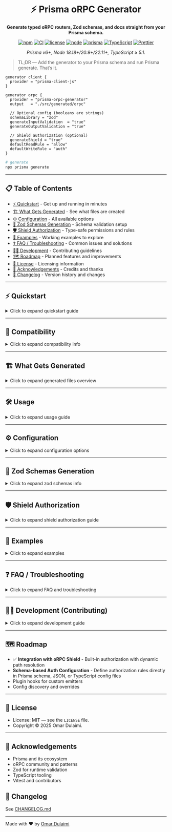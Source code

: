 <div align="center">

<h1>⚡ Prisma oRPC Generator</h1>
<p><strong>Generate typed oRPC routers, Zod schemas, and docs straight from your Prisma schema.</strong></p>

<p>
  <a href="https://www.npmjs.com/package/prisma-orpc-generator"><img alt="npm" src="https://img.shields.io/npm/v/prisma-orpc-generator?style=flat&label=npm"></a>
  <a href="https://github.com/omar-dulaimi/prisma-orpc-generator/actions"><img alt="CI" src="https://img.shields.io/github/actions/workflow/status/omar-dulaimi/prisma-orpc-generator/release.yml?branch=master&label=CI&style=flat"></a>
  <a href="LICENSE"><img alt="license" src="https://img.shields.io/badge/license-MIT-blue.svg?style=flat"></a>
  <a href="#quickstart"><img alt="node" src="https://img.shields.io/badge/node-18.18%2B%20%7C%2020.9%2B%20%7C%2022.11%2B-2ea44f?style=flat"></a>
  <a href="#compatibility"><img alt="prisma" src="https://img.shields.io/badge/prisma-6%2B-2D3748?style=flat"></a>
  <a href="tsconfig.json"><img alt="TypeScript" src="https://img.shields.io/badge/TypeScript-%E2%89%A5%205.1-3178C6?style=flat"></a>
  <a href=".prettierrc"><img alt="Prettier" src="https://img.shields.io/badge/Code%20Style-Prettier-F7B93E?style=flat"></a>
</p>

<p><em>Prisma v6+, Node 18.18+/20.9+/22.11+, TypeScript ≥ 5.1.</em></p>
</div>

> TL;DR — Add the generator to your Prisma schema and run Prisma generate. That’s it.

```prisma
generator client {
  provider = "prisma-client-js"
}

generator orpc {
  provider = "prisma-orpc-generator"
  output   = "./src/generated/orpc"

  // Optional config (booleans are strings)
  schemaLibrary = "zod"
  generateInputValidation  = "true"
  generateOutputValidation = "true"

  // Shield authorization (optional)
  generateShield = "true"
  defaultReadRule = "allow"
  defaultWriteRule = "auth"
}
```

```bash
# generate
npx prisma generate
```

---

## 📋 Table of Contents

- [⚡ Quickstart](#quickstart) - Get up and running in minutes
- [🏗️ What Gets Generated](#what-gets-generated) - See what files are created
- [⚙️ Configuration](#configuration) - All available options
- [🔧 Zod Schemas Generation](#zod-schemas-generation) - Schema validation setup
- [🛡️ Shield Authorization](#shield-authorization) - Type-safe permissions and rules
- [🧪 Examples](#examples) - Working examples to explore
- [❓ FAQ / Troubleshooting](#faq--troubleshooting) - Common issues and solutions
- [🧑‍💻 Development](#development-contributing) - Contributing guidelines
- [🗺️ Roadmap](#roadmap) - Planned features and improvements
- [📄 License](#license) - Licensing information
- [🙏 Acknowledgements](#acknowledgements) - Credits and thanks
- [📝 Changelog](#changelog) - Version history and changes

---

<a id="quickstart"></a>
## ⚡ Quickstart

<details>
<summary>Click to expand quickstart guide</summary>

**Prerequisites**
- Node: 18.18.0+, 20.9.0+, or 22.11.0+
- Prisma CLI (v6+) in your project
- TypeScript ≥ 5.1.0 recommended

**Install**
```bash
# npm
npm install -D prisma-orpc-generator zod prisma @prisma/client

# pnpm
pnpm add -D prisma-orpc-generator zod prisma @prisma/client

# yarn
yarn add -D prisma-orpc-generator zod prisma @prisma/client
```

Add the generator (minimal)
```prisma
generator client {
  provider = "prisma-client-js"
}

generator orpc {
  provider = "prisma-orpc-generator"
  output   = "./src/generated/orpc"
}
```
**Generate**
```bash
npx prisma generate
```

</details>

---

<a id="compatibility"></a>
## 🧩 Compatibility

<details>
<summary>Click to expand compatibility info</summary>
- Prisma ORM: v6+
- Node.js minimums for Prisma v6:
  - 18.18.0+
  - 20.9.0+
  - 22.11.0+
  - Not supported: 16, 17, 19, 21
- TypeScript: ≥ 5.1.0

</details>

---

<a id="what-gets-generated"></a>
## 🏗️ What Gets Generated

<details>
<summary>Click to expand generated files overview</summary>
A generated surface mirroring your domain:

```
src/generated/orpc/
├─ routers/
│  ├─ models/           # per-model routers
│  └─ helpers/          # common utilities
├─ tests/               # generated tests
├─ zod-schemas/         # zod (if enabled)
└─ documentation/       # docs (if enabled)
```

Explore the example outputs:
- Routers: [examples/basic/src/generated/orpc/routers](examples/basic/src/generated/orpc/routers)
- Zod schemas: [examples/basic/src/generated/orpc/zod-schemas](examples/basic/src/generated/orpc/zod-schemas)
- Tests: [examples/basic/src/generated/orpc/tests](examples/basic/src/generated/orpc/tests)
- Docs: [examples/basic/src/generated/orpc/documentation](examples/basic/src/generated/orpc/documentation)

</details>

---

<a id="usage"></a>
## 🛠️ Usage

<details>
<summary>Click to expand usage guide</summary>
- Runs as part of Prisma’s generator pipeline.
- Default output directory is `./src/generated/orpc` (configurable via the generator block).
- Import the generated code into your server/app. See the runnable example server in [examples/basic/src/server.ts](examples/basic/src/server.ts).

Tip: Browse the example’s generated root for real structure: [examples/basic/src/generated/orpc](examples/basic/src/generated/orpc).

</details>

---

<a id="configuration"></a>
## ⚙️ Configuration

<details>
<summary>Click to expand configuration options</summary>
Where configuration lives
- Inside your generator block in [schema.prisma](examples/basic/schema.prisma)
- Booleans are strings: "true"/"false"; numbers as strings are supported

Validated against [src/config/schema.ts](src/config/schema.ts). Below are the most commonly used options.

Core options
| Option | Type | Default | Values | Description |
|---|---|---|---|---|
| output | string | ./src/generated/orpc | — | Directory for generated oRPC artifacts |
| schemaLibrary | enum | "zod" | zod | Schema validation library |
| generateInputValidation | boolean (string) | "true" | "true", "false" | Emit Zod validation for inputs |
| generateOutputValidation | boolean (string) | "true" | "true", "false" | Emit Zod validation for outputs |
| strictValidation | boolean (string) | "true" | "true", "false" | Stricter Zod shapes for safety |
| zodSchemasOutputPath | string | ./zod-schemas | — | Relative path (under output) for Zod files |
| externalZodImportPath | string | ./zod-schemas | — | Module/path used when importing Zod schemas |
| zodDateTimeStrategy | enum | "coerce" | "date", "coerce", "isoString" | How DateTime fields are modeled in Zod |
| zodConfigPath | string | — | — | Path to custom zod.config.json file (relative to schema or absolute) |

Operational options
| Option | Type | Default | Values | Description |
|---|---|---|---|---|
| generateModelActions | string list | all | see note | Comma-separated actions to emit (see note below) |
| showModelNameInProcedure | boolean (string) | "true" | "true", "false" | Prefix procedures with model name |
| enableSoftDeletes | boolean (string) | "false" | "true", "false" | Add soft-delete semantics where applicable |
| generateRelationResolvers | boolean (string) | "true" | "true", "false" | Emit helpers to resolve relations |
| wrapResponses | boolean (string) | "false" | "true", "false" | Wrap handler results in an envelope |

DX and formatting
| Option | Type | Default | Values | Description |
|---|---|---|---|---|
| useBarrelExports | boolean (string) | "true" | "true", "false" | Generate index.ts barrel exports |
| codeStyle | enum | "prettier" | "prettier", "none" | Format generated code with Prettier |
| generateDocumentation | boolean (string) | "false" | "true", "false" | Generate API documentation |
| generateTests | boolean (string) | "false" | "true", "false" | Generate test files |
| enableDebugLogging | boolean (string) | "false" | "true", "false" | Extra logs during generation |

Runtime and integration
| Option | Type | Default | Values | Description |
|---|---|---|---|---|
| prismaClientPath | string | @prisma/client | — | Import path for PrismaClient |
| contextPath | string | "" | — | Optional path to your app's Context module |
| serverPort | number (string) | 3000 | — | Port used by optional docs/server helpers |
| apiPrefix | string | "" | — | Prefix used by optional docs/server helpers |
| apiTitle | string | Generated API | — | API title for documentation |
| apiDescription | string | Auto-generated API from Prisma schema | — | API description for documentation |
| apiVersion | string | 1.0.0 | — | API version for documentation |

Shield / Authorization
| Option | Type | Default | Values | Description |
|---|---|---|---|---|
| generateShield | boolean (string) | "true" | "true", "false" | Enable shield generation |
| shieldPath | string | — | — | Path to custom shield file (absolute, relative to project root, relative to output dir, or module specifier) |
| defaultReadRule | enum | "allow" | "allow", "deny", "auth" | Default rule for read operations |
| defaultWriteRule | enum | "auth" | "auth", "deny" | Default rule for write operations |
| denyErrorCode | string | "FORBIDDEN" | — | Error code for denied access |
| debug | boolean (string) | "false" | "true", "false" | Enable debug logging |
| allowExternalErrors | boolean (string) | "false" | "true", "false" | Allow detailed error messages from shields |
Notes
- generateModelActions supports: create, createMany, findFirst, findFirstOrThrow, findMany, findUnique, findUniqueOrThrow, update, updateMany, upsert, delete, deleteMany, aggregate, groupBy, count, findRaw, aggregateRaw.
- Booleans are strings in Prisma generator config: use "true" or "false".
- The full, authoritative shape lives in [src/config/schema.ts](src/config/schema.ts).

<details>
<summary>Example: focused configuration with Zod and docs</summary>

```prisma
generator orpc {
  provider = "prisma-orpc-generator"
  output   = "./src/generated/orpc"

  schemaLibrary             = "zod"
  zodDateTimeStrategy       = "coerce"
  generateInputValidation   = "true"
  generateOutputValidation  = "true"
  generateDocumentation     = "true"
  useBarrelExports          = "true"
  codeStyle                 = "prettier"
}
```
</details>

</details>

---

<a id="zod-schemas-generation"></a>
## 🔧 Zod Schemas Generation

<details>
<summary>Click to expand zod schemas info</summary>

This generator leverages [prisma-zod-generator](https://github.com/omar-dulaimi/prisma-zod-generator) to create Zod schemas from your Prisma models. Here's how the process works:

### Generation Process

1. **Automatic Integration**: When `schemaLibrary = "zod"` is set, the generator automatically calls `prisma-zod-generator` 
2. **Configuration Management**: Creates a `zod.config.json` file with optimized settings for oRPC usage
3. **Schema Output**: Generates Zod schemas in the `zod-schemas/` subdirectory of your output path
4. **Import Integration**: Generated oRPC routers automatically import and use these schemas for validation

### Configuration File

The generator creates a minimal `zod.config.json` file:

```json
{
  "mode": "full",
  "output": "./zod-schemas"
}
```

Additional settings are only added when they differ from defaults:

```json
{
  "mode": "full", 
  "output": "./zod-schemas",
  "dateTimeStrategy": "date"
}
```

### DateTime Handling Strategy

The `zodDateTimeStrategy` option controls how Prisma DateTime fields are modeled in Zod schemas:

| Strategy | Zod Schema | Description | prisma-zod-generator equivalent |
|---|---|---|---|
| `"coerce"` (default) | `z.coerce.date()` | Automatically converts strings/numbers to Date objects | `dateTimeStrategy: "coerce"` |
| `"date"` | `z.date()` | Requires actual Date objects, no conversion | `dateTimeStrategy: "date"` |
| `"isoString"` | `z.string().regex(ISO).transform()` | Validates ISO string format, transforms to Date | `dateTimeStrategy: "isoString"` |

### Custom Zod Configuration

For advanced use cases, you can provide your own `zod.config.json`:

```prisma
generator orpc {
  provider = "prisma-orpc-generator"
  output   = "./src/generated/orpc"
  
  zodConfigPath = "./custom-zod.config.json"  // Path to your config file
}
```

When `zodConfigPath` is specified:
- The generator uses your existing configuration
- oRPC-specific settings are passed as generator options instead of modifying the config file
- Your custom configuration takes precedence

### File Structure

Generated Zod schemas follow this structure:

```
src/generated/orpc/
├─ zod-schemas/
│  ├─ index.ts           # Barrel exports
│  ├─ objects/           # Model schemas
│  │  ├─ UserSchema.ts
│  │  └─ PostSchema.ts
│  └─ inputTypeSchemas/  # Input validation schemas
│     ├─ UserCreateInput.ts
│     └─ UserUpdateInput.ts
└─ routers/              # oRPC routers (import from ../zod-schemas)
```

</details>

---

<a id="shield-authorization"></a>
## 🛡️ Shield Authorization

<details>
<summary>Click to expand shield authorization guide</summary>

The generator can automatically generate [orpc-shield](https://github.com/omar-dulaimi/orpc-shield) configurations for type-safe authorization. Shield provides declarative rules, composable operators, and path-based permissions.

### Shield Configuration

Add shield options to your generator config:

```prisma
generator orpc {
  provider = "prisma-orpc-generator"
  output   = "./src/generated/orpc"

  // Enable shield generation
  generateShield = "true"

  // Option 1: Auto-generate shield rules
  defaultReadRule  = "allow"  // "allow", "deny", "auth"
  defaultWriteRule = "auth"   // "auth", "deny", "admin"

  // Option 2: Use custom shield file (relative to output dir)
  // shieldPath = "../auth/my-custom-shield"

  // Error handling
  denyErrorCode = "FORBIDDEN"
  debug = "false"
}
```

### What Gets Generated

Shield generation creates:

```
src/generated/orpc/
├─ shield.ts              # Shield rules and permissions (auto-generated)
├─ routers/
│  ├─ index.ts           # App router with shield exports
│  └─ helpers/
│     └─ createRouter.ts # Base router with shield middleware integration
```

**When `shieldPath` is provided:** The generator skips auto-generation and dynamically integrates your custom shield file into the generated middleware chain.

### Dynamic Shield Path Resolution ✨

The generator now features **smart dynamic path resolution** for shield files. When you specify a `shieldPath`, the generator automatically:

- ✅ **Resolves relative paths** from your project structure
- ✅ **Handles different output directory layouts** 
- ✅ **Integrates shield middleware** using the proper oRPC pattern
- ✅ **Generates correct import paths** regardless of nesting depth
- ✅ **Applies middleware to all generated procedures** through inheritance

**Example Generated Integration:**
```typescript
// In src/generated/orpc/routers/helpers/createRouter.ts
import { permissions } from '../../../../custom-shield';
export const or = os.$context<Context>().use(permissions);
```

### Using Custom Shield Files

For advanced use cases, you can provide your own shield file instead of auto-generation:

```prisma
generator orpc {
  provider = "prisma-orpc-generator"
  output   = "./src/generated/orpc"

  generateShield = "true"
  shieldPath = "../../src/custom-shield"  // Dynamically resolved!
}
```

**Supported Path Formats:**
- Relative paths: `"../../src/auth/shield"`
- Project root relative: `"src/auth/shield"`  
- Absolute paths: `"/absolute/path/to/shield"`

Your custom shield file should export a `permissions` object:

```typescript
// src/custom-shield.ts
import { rule, allow, deny, shield, or } from 'orpc-shield';
import type { Context } from '../generated/orpc/routers/helpers/createRouter';

const isAuthenticated = rule<Context>()(({ ctx }) => !!ctx.user);
const isAdmin = rule<Context>()(({ ctx }) => ctx.user?.role === 'admin');
const isOwner = rule<Context>()(({ ctx, input }) => {
  return ctx.user?.id === (input as any)?.userId;
});

export const permissions = shield<Context>({
  user: {
    userFindMany: allow,           // Match generated procedure names
    userCreate: isAuthenticated,   
    userUpdate: isAuthenticated,
    userDelete: or(isAdmin, isOwner),
    userDeleteMany: deny,          // Explicitly deny dangerous operations
  },
  post: {
    postFindMany: allow,
    postCreate: isAuthenticated,
    postUpdate: isAuthenticated,
    postDelete: isAuthenticated,
  },
}, {
  denyErrorCode: 'FORBIDDEN',      // Maps to HTTP 403
  debug: true,                     // Enable debug logging
  allowExternalErrors: true,       // Allow detailed error messages
});
```

**Important:** Shield procedure names should match your generated router names (e.g., `userCreate`, `postFindMany`).

**Note:** When using `shieldPath`, the generator will skip auto-generation and use your custom shield file instead.

### Generated Shield Rules

The generator creates rules based on your Prisma models:

```typescript
// Built-in rules
const isAuthenticated = rule<Context>()(({ ctx }) => !!ctx.user);
const isAdmin = rule<Context>()(({ ctx }) => ctx.user?.role === 'admin');

// Model-specific rules
const canReadUser = allow;           // Read operations: allow
const canWriteUser = isAuthenticated; // Write operations: require auth

// Shield configuration
export const permissions = shield<Context>({
  user: {
    list: canReadUser,
    findById: canReadUser,
    create: canWriteUser,
    update: canWriteUser,
    delete: canWriteUser,
  },
  post: {
    list: allow,
    create: isAuthenticated,
    update: isAuthenticated,
  },
});
```

### Using Shield in Your Server

Import and use the generated shield:

```typescript
import { appRouter, permissions } from './generated/orpc/routers';

// Apply shield at server level
const server = createServer(appRouter, {
  // Shield is applied via middleware
  middleware: [permissions]
});

// Or use with oRPC handlers
import { OpenAPIHandler } from '@orpc/openapi';

const handler = new OpenAPIHandler(appRouter, {
  // Shield permissions are automatically applied
  interceptors: [/* your interceptors */]
});
```

### Context Requirements

Shield rules expect a `Context` with user information:

```typescript
interface Context {
  prisma: PrismaClient;
  user?: {
    id: string;
    email?: string;
    name?: string;
    roles?: string[];
    permissions?: string[];
  };
}
```

### Customization

Override default rules by modifying the generated `shield.ts`:

```typescript
// Custom rule for post ownership
const isPostOwner = rule<Context>()(({ ctx, input }) => {
  return ctx.user?.id === (input as any)?.authorId;
});

// Use in shield config
const permissions = shield<Context>({
  post: {
    update: and(isAuthenticated, isPostOwner), // Auth + ownership
    delete: or(isAdmin, isPostOwner),          // Admin or owner
  },
});
```

### Shield Options

| Option | Type | Default | Values | Description |
|---|---|---|---|---|
| generateShield | boolean (string) | "true" | "true", "false" | Enable shield generation |
| shieldPath | string | — | — | Path to custom shield file (absolute, relative to project root, relative to output dir, or module specifier) |
| defaultReadRule | enum | "allow" | "allow", "deny", "auth" | Default rule for read operations |
| defaultWriteRule | enum | "auth" | "auth", "deny" | Default rule for write operations |
| denyErrorCode | string | "FORBIDDEN" | — | Error code for denied access |
| debug | boolean (string) | "false" | "true", "false" | Enable debug logging |
| allowExternalErrors | boolean (string) | "false" | "true", "false" | Allow detailed error messages from shields |

</details>

---

<a id="examples"></a>
## 🧪 Examples

<details>
<summary>Click to expand examples</summary>
Run the repo example end-to-end
```bash
npm run example:basic
```

What it does
- Builds the generator
- Generates Prisma artifacts
- Seeds a local DB
- Starts a small server using the generated routers/schemas

Notable files
- Server: [examples/basic/src/server.ts](examples/basic/src/server.ts)
- Seed: [examples/basic/src/seed.ts](examples/basic/src/seed.ts)
- Lib utilities: [examples/basic/src/lib](examples/basic/src/lib)
- Example scripts: [examples/basic/package.json](examples/basic/package.json)

</details>

---

<a id="faq--troubleshooting"></a>
## ❓ FAQ / Troubleshooting

<details>
<summary>Click to expand FAQ and troubleshooting</summary>
Prisma version mismatch
- Symptom: generator fails or types not aligned
- Action: ensure Prisma v6+ in dev deps and runtime
  - `npm i -D prisma @prisma/client`
  - Regenerate: `npx prisma generate`

Node version or ESM issues
- Symptom: runtime errors about module type or syntax
- Action: use Node 18.18.0+, 20.9.0+, or 22.11.0+; align package type with your build, then rebuild `npm run build`

Generated path is unexpected
- Symptom: files not where you expect
- Action: verify your generator output path and config; compare with [examples/basic/src/generated/orpc](examples/basic/src/generated/orpc)

Schema/config validation failures
- Symptom: errors referencing invalid options
- Action: check inputs against [src/config/schema.ts](src/config/schema.ts); fix paths/booleans; re-run generation

Docs not emitted
- Symptom: documentation folder missing
- Action: set `generateDocumentation = "true"` and inspect [src/generators/documentation-generator.ts](src/generators/documentation-generator.ts)

Shield path resolution errors
- Symptom: "Cannot find module" errors for shield imports
- Action: verify `shieldPath` points to correct file; check file exports `permissions` object; ensure path is relative to project root or absolute
- Note: generator now handles dynamic path resolution automatically for common directory structures

</details>

---

<a id="development-contributing"></a>
## 🧑‍💻 Development (Contributing)

<details>
<summary>Click to expand development guide</summary>
Repo quicklinks
- Source: [src/](src)
- Generators: [src/generators/](src/generators)
- Entry point: [src/bin.ts](src/bin.ts)
- Public exports: [src/index.ts](src/index.ts)
- Tests: [tests/](tests)

Local dev loop
```bash
npm run dev         # watch build
npm run build       # one-off build
npm run lint        # lint
npm run lint:fix    # lint + fix
npm run format      # prettier
npm run typecheck   # types only
```

Local development (monorepo) provider example
```prisma
generator orpc {
  provider = "../../lib/bin.js" // relative path to built generator
  output   = "./src/generated/orpc"
}
```

Testing
```bash
npm test               # unit/integration
npm run test:watch     # watch
npm run test:e2e       # Prisma-backed CRUD
npm run test:coverage  # coverage
```

Conventions
- Conventional Commits
- Ensure `npm run build` and `npm run typecheck` pass before PR
- Update [README.md](README.md) if flags/outputs change

</details>

---

<a id="roadmap"></a>
## 🗺️ Roadmap

- ✅ **Integration with oRPC Shield** - Built-in authorization with dynamic path resolution
- **Schema-based Auth Configuration** - Define authorization rules directly in Prisma schema, JSON, or TypeScript config files
- Plugin hooks for custom emitters
- Config discovery and overrides

---

<a id="license"></a>
## 📄 License

- License: MIT — see the `LICENSE` file.
- Copyright © 2025 Omar Dulaimi.

---

<a id="acknowledgements"></a>
## 🙏 Acknowledgements

- Prisma and its ecosystem
- oRPC community and patterns
- Zod for runtime validation
- TypeScript tooling
- Vitest and contributors

<a id="changelog"></a>
## 📝 Changelog

See [CHANGELOG.md](CHANGELOG.md)

---

Made with ❤️ by [Omar Dulaimi](https://github.com/omar-dulaimi)
